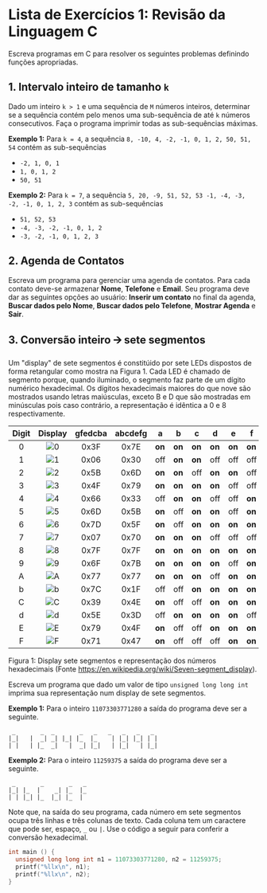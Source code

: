 # Lista de Exercícios 1: Revisão da Linguagem C

Escreva programas em C para resolver os seguintes problemas definindo funções apropriadas.

## 1. Intervalo inteiro de tamanho `k`

Dado um inteiro `k > 1` e uma sequência de `M` números inteiros, determinar se a sequência
contém pelo menos uma sub-sequência de até `k` números consecutivos. Faça o programa
imprimir todas as sub-sequências máximas.

**Exemplo 1:** Para `k = 4`, a sequência `8, -10, 4, -2, -1, 0, 1, 2, 50, 51, 54` contém as
sub-sequências

- `-2, 1, 0, 1`
- `1, 0, 1, 2`
- `50, 51`

**Exemplo 2:** Para `k = 7`, a sequência `5, 20, -9, 51, 52, 53 -1, -4, -3, -2, -1, 0, 1, 2, 3`
contém as sub-sequências

- `51, 52, 53`
- `-4, -3, -2, -1, 0, 1, 2`
- `-3, -2, -1, 0, 1, 2, 3`

## 2. Agenda de Contatos

Escreva um programa para gerenciar uma agenda de contatos. Para cada contato deve-se armazenar **Nome**, **Telefone** e **Email**. Seu programa deve dar as seguintes opções ao usuário: **Inserir um contato** no final da agenda, **Buscar dados pelo Nome**, **Buscar dados pelo Telefone**, **Mostrar Agenda** e **Sair**.

## 3. Conversão inteiro 🡪 sete segmentos

Um "display" de sete segmentos é constitúido por sete LEDs dispostos de forma retangular como mostra
na Figura 1. Cada LED é chamado de segmento porque, quando iluminado, o segmento faz parte de um dígito
numérico hexadecimal. Os dígitos hexadecimais maiores do que nove são mostrados usando letras maiúsculas,
exceto B e D que são mostradas em minúsculas pois caso contrário, a representação é idêntica a 0 e 8
respectivamente.

| Digit | Display   | gfedcba | abcdefg | a     | b     | c     | d     | e     | f     | g     |
| :---: | :-------: | :-----: | :-----: | ----- | ----- | ----- | ----- | ----- | ----- | ----- |
| 0     | ![0](https://upload.wikimedia.org/wikipedia/commons/thumb/4/49/7-segment_abcdef.svg/10px-7-segment_abcdef.svg.png)   | 0x3F    | 0x7E    | **on**  | **on**  | **on**  | **on**  | **on**  | **on**  | off |
| 1     | ![1](https://upload.wikimedia.org/wikipedia/commons/thumb/b/be/7-segment_bc.svg/10px-7-segment_bc.svg.png)           | 0x06    | 0x30    | off | **on**  | **on**  | off | off | off | off |
| 2     | ![2](https://upload.wikimedia.org/wikipedia/commons/thumb/f/f8/7-segment_abdeg.svg/10px-7-segment_abdeg.svg.png)     | 0x5B    | 0x6D    | **on**  | **on**  | off | **on**  | **on**  | off | **on**  |
| 3     | ![3](https://upload.wikimedia.org/wikipedia/commons/thumb/b/be/7-segment_abcdg.svg/10px-7-segment_abcdg.svg.png)     | 0x4F    | 0x79    | **on**  | **on**  | **on**  | **on**  | off | off | **on**  |
| 4     | ![4](https://upload.wikimedia.org/wikipedia/commons/thumb/b/b0/7-segment_bcfg.svg/10px-7-segment_bcfg.svg.png)       | 0x66    | 0x33    | off | **on**  | **on**  | off | off | **on**  | **on**  |
| 5     | ![5](https://upload.wikimedia.org/wikipedia/commons/thumb/9/9b/7-segment_acdfg.svg/10px-7-segment_acdfg.svg.png)     | 0x6D    | 0x5B    | **on**  | off | **on**  | **on**  | off | **on**  | **on**  |
| 6     | ![6](https://upload.wikimedia.org/wikipedia/commons/thumb/0/03/7-segment_acdefg.svg/10px-7-segment_acdefg.svg.png)   | 0x7D    | 0x5F    | **on**  | off | **on**  | **on**  | **on**  | **on**  | **on**  |
| 7     | ![7](https://upload.wikimedia.org/wikipedia/commons/thumb/6/62/7-segment_abc.svg/10px-7-segment_abc.svg.png)         | 0x07    | 0x70    | **on**  | **on**  | **on**  | off | off | off | off |
| 8     | ![8](https://upload.wikimedia.org/wikipedia/commons/thumb/a/ab/7-segment_abcdefg.svg/10px-7-segment_abcdefg.svg.png) | 0x7F    | 0x7F    | **on**  | **on**  | **on**  | **on**  | **on**  | **on**  | **on**  |
| 9     | ![9](https://upload.wikimedia.org/wikipedia/commons/thumb/7/7a/7-segment_abcdfg.svg/10px-7-segment_abcdfg.svg.png)   | 0x6F    | 0x7B    | **on**  | **on**  | **on**  | **on**  | off | **on**  | **on**  |
| A     | ![A](https://upload.wikimedia.org/wikipedia/commons/thumb/2/28/7-segment_abcefg.svg/10px-7-segment_abcefg.svg.png)   | 0x77    | 0x77    | **on**  | **on**  | **on**  | off | **on**  | **on**  | **on**  |
| b     | ![b](https://upload.wikimedia.org/wikipedia/commons/thumb/1/19/7-segment_cdefg.svg/10px-7-segment_cdefg.svg.png)     | 0x7C    | 0x1F    | off | off | **on**  | **on**  | **on**  | **on**  | **on**  |
| C     | ![C](https://upload.wikimedia.org/wikipedia/commons/thumb/2/2d/7-segment_adef.svg/10px-7-segment_adef.svg.png)       | 0x39    | 0x4E    | **on**  | off | off | **on**  | **on**  | **on**  | off |
| d     | ![d](https://upload.wikimedia.org/wikipedia/commons/thumb/3/33/7-segment_bcdeg.svg/10px-7-segment_bcdeg.svg.png)     | 0x5E    | 0x3D    | off | **on**  | **on**  | **on**  | **on**  | off | **on**  |
| E     | ![E](https://upload.wikimedia.org/wikipedia/commons/thumb/8/89/7-segment_adefg.svg/10px-7-segment_adefg.svg.png)     | 0x79    | 0x4F    | **on**  | off | off | **on**  | **on**  | **on**  | **on**  |
| F     | ![F](https://upload.wikimedia.org/wikipedia/commons/thumb/a/a6/7-segment_aefg.svg/10px-7-segment_aefg.svg.png)       | 0x71    | 0x47    | **on**  | off | off | off | **on**  | **on**  | **on**  |

Figura 1: Display sete segmentos e representação dos números hexadecimais (Fonte https://en.wikipedia.org/wiki/Seven-segment_display).

Escreva um programa que dado um valor de tipo `unsigned long long int` imprima sua representação
num display de sete segmentos.

**Exemplo 1:** Para o inteiro `11073303771280` a saída do programa deve ser a seguinte.

     _       _  _       _   _   _   _   _   _
    |_|   |  _| _| |_| |_  |_    | |_| |_| | |
    | |   | |_  _|   |  _| |_|   | |_|   | |_|

**Exemplo 2:** Para o inteiro `11259375` a saída do programa deve ser a seguinte.

     _       _       _   _ 
    |_| |_  |    _| |_  |_ 
    | | |_| |_  |_| |_  |  
    
Note que, na saída do seu programa, cada número em sete segmentos ocupa três linhas
e três colunas de texto. Cada coluna tem um caractere que pode ser, espaço, `_` ou `|`. Use o
código a seguir para conferir a conversão hexadecimal.

```c
int main () {
  unsigned long long int n1 = 11073303771280, n2 = 11259375;
  printf("%llx\n", n1);
  printf("%llx\n", n2);
}
```